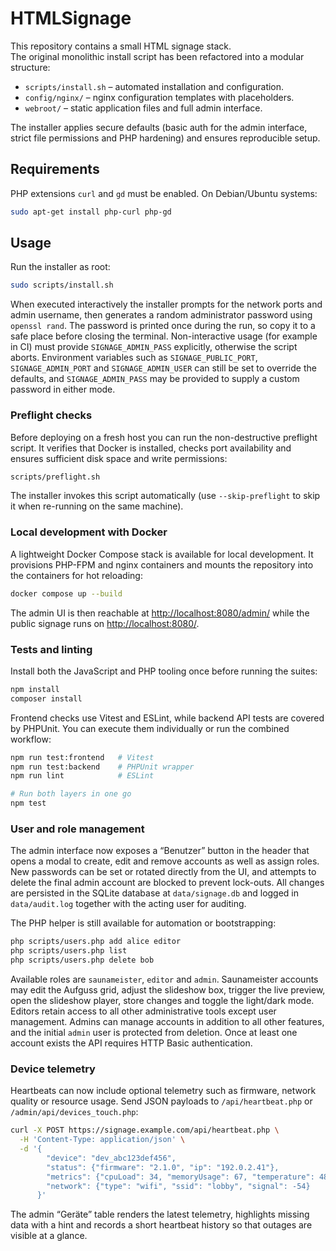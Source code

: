 # HTMLSignage

This repository contains a small HTML signage stack.  
The original monolithic install script has been refactored into a modular
structure:

- `scripts/install.sh` – automated installation and configuration.
- `config/nginx/` – nginx configuration templates with placeholders.
- `webroot/` – static application files and full admin interface.

The installer applies secure defaults (basic auth for the admin interface,
strict file permissions and PHP hardening) and ensures reproducible setup.

## Requirements

PHP extensions `curl` and `gd` must be enabled. On Debian/Ubuntu systems:

```bash
sudo apt-get install php-curl php-gd
```

## Usage

Run the installer as root:

```bash
sudo scripts/install.sh
```

When executed interactively the installer prompts for the network ports and
admin username, then generates a random administrator password using
`openssl rand`. The password is printed once during the run, so copy it to a
safe place before closing the terminal. Non-interactive usage (for example in
CI) must provide `SIGNAGE_ADMIN_PASS` explicitly, otherwise the script aborts.
Environment variables such as `SIGNAGE_PUBLIC_PORT`, `SIGNAGE_ADMIN_PORT` and
`SIGNAGE_ADMIN_USER` can still be set to override the defaults, and
`SIGNAGE_ADMIN_PASS` may be provided to supply a custom password in either
mode.

### Preflight checks

Before deploying on a fresh host you can run the non-destructive preflight
script. It verifies that Docker is installed, checks port availability and
ensures sufficient disk space and write permissions:

```bash
scripts/preflight.sh
```

The installer invokes this script automatically (use `--skip-preflight` to
skip it when re-running on the same machine).

### Local development with Docker

A lightweight Docker Compose stack is available for local development. It
provisions PHP-FPM and nginx containers and mounts the repository into the
containers for hot reloading:

```bash
docker compose up --build
```

The admin UI is then reachable at <http://localhost:8080/admin/> while the
public signage runs on <http://localhost:8080/>.

### Tests and linting

Install both the JavaScript and PHP tooling once before running the suites:

```bash
npm install
composer install
```

Frontend checks use Vitest and ESLint, while backend API tests are covered by
PHPUnit. You can execute them individually or run the combined workflow:

```bash
npm run test:frontend   # Vitest
npm run test:backend    # PHPUnit wrapper
npm run lint            # ESLint

# Run both layers in one go
npm test
```

### User and role management

The admin interface now exposes a “Benutzer” button in the header that opens a
modal to create, edit and remove accounts as well as assign roles. New passwords
can be set or rotated directly from the UI, and attempts to delete the final
admin account are blocked to prevent lock-outs. All changes are persisted in the
SQLite database at `data/signage.db` and logged in `data/audit.log` together with
the acting user for auditing.

The PHP helper is still available for automation or bootstrapping:

```bash
php scripts/users.php add alice editor
php scripts/users.php list
php scripts/users.php delete bob
```

Available roles are `saunameister`, `editor` and `admin`. Saunameister accounts
may edit the Aufguss grid, adjust the slideshow box, trigger the live preview,
open the slideshow player, store changes and toggle the light/dark mode. Editors
retain access to all other administrative tools except user management. Admins
can manage accounts in addition to all other features, and the initial
`admin` user is protected from deletion. Once at least one account exists the
API requires HTTP Basic authentication.

### Device telemetry

Heartbeats can now include optional telemetry such as firmware, network quality
or resource usage. Send JSON payloads to `/api/heartbeat.php` or
`/admin/api/devices_touch.php`:

```bash
curl -X POST https://signage.example.com/api/heartbeat.php \
  -H 'Content-Type: application/json' \
  -d '{
        "device": "dev_abc123def456",
        "status": {"firmware": "2.1.0", "ip": "192.0.2.41"},
        "metrics": {"cpuLoad": 34, "memoryUsage": 67, "temperature": 48},
        "network": {"type": "wifi", "ssid": "lobby", "signal": -54}
      }'
```

The admin “Geräte” table renders the latest telemetry, highlights missing data
with a hint and records a short heartbeat history so that outages are visible
at a glance.
